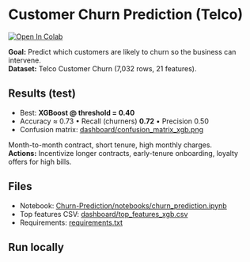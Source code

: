 # Customer Churn Prediction (Telco)

[![Open In Colab](https://colab.research.google.com/assets/colab-badge.svg)](https://colab.research.google.com/github/BaniKaur-data/churn-prediction/blob/main/Churn-Prediction/notebooks/churn_prediction.ipynb)

**Goal:** Predict which customers are likely to churn so the business can intervene.  
**Dataset:** Telco Customer Churn (7,032 rows, 21 features).

## Results (test)
- Best: **XGBoost @ threshold = 0.40**
- Accuracy ≈ 0.73 • Recall (churners) **0.72** • Precision 0.50  
- Confusion matrix: [dashboard/confusion_matrix_xgb.png](dashboard/confusion_matrix_xgb.png)

Month-to-month contract, short tenure, high monthly charges.  
**Actions:** Incentivize longer contracts, early-tenure onboarding, loyalty offers for high bills.

## Files
- Notebook: [Churn-Prediction/notebooks/churn_prediction.ipynb](Churn-Prediction/notebooks/churn_prediction.ipynb)  
- Top features CSV: [dashboard/top_features_xgb.csv](dashboard/top_features_xgb.csv)  
- Requirements: [requirements.txt](requirements.txt)

## Run locally

